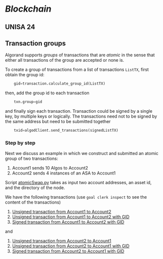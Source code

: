 # *Blockchain*
## UNISA 24 ##

## Transaction groups ##

Algorand supports *groups* of transactions  that are *atomic* in the sense that either all transactions of the group are accepted or none is.

To create a group of transactions from a list of transactions ``ListTX``, first obtain the group id:

```python
    gid=transaction.calculate_group_id(ListTX)
```
then, add the group id to each transaction

```python
    txn.group=gid
```
and finally sign each transaction. Transaction could be signed by a single key, by multiple keys or
logically. The transactions need not to be signed by the same address but need to be submitted 
together
```python
    txid=algodClient.send_transactions(signedListTX)
```


### Step by step  ###
Next we discuss an example in which we construct and submitted 
an atomic group of two transactions:

1. Account1 sends 10 Algos to Account2
2. Account2 sends 4 instances of an ASA to Account1

Script [atomicSwap.py](./atomicSwap.py) takes as input two account addresses, an asset id,
and the directory of the node.

We have the following transactions (use ```goal clerk inspect``` to see the content of the transactions)

1.  [Unsigned transaction from Account1 to Account2](TX/A1toA2.utx)
2.  [Unsigned transaction from Account1 to Account2 with GID](TX/A1toA2withGID.utx)
3.  [Signed transaction from Account1 to Account2 with GID](TX/A1toA2withGID.stx)

and 
1.  [Unsigned transaction from Account2 to Account1](TX/A2toA1.utx)
2.  [Unsigned transaction from Account2 to Account1 with GID](TX/A2toA1withGID.utx)
3.  [Signed transaction from Account2 to Account1 with GID](TX/A2toA1withGID.stx)
    

